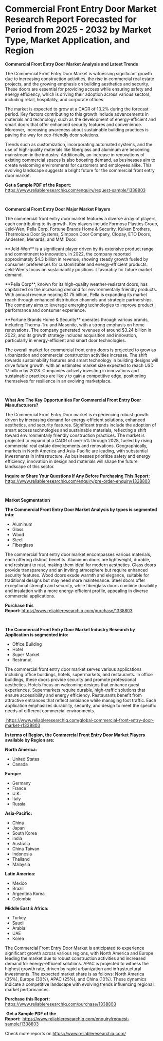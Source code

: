 <p><h1>Commercial Front Entry Door Market Research Report Forecasted for Period from 2025 -  2032 by Market Type, Market Application, and Region</h1></p><p><strong>Commercial Front Entry Door Market Analysis and Latest Trends</strong></p>
<p><p>The Commercial Front Entry Door Market is witnessing significant growth due to increasing construction activities, the rise in commercial real estate projects, and the growing emphasis on building aesthetics and security. These doors are essential for providing access while ensuring safety and energy efficiency, which is driving their adoption across various sectors, including retail, hospitality, and corporate offices.</p><p>The market is expected to grow at a CAGR of 13.2% during the forecast period. Key factors contributing to this growth include advancements in materials and technology, such as the development of energy-efficient and smart doors that offer enhanced security features and convenience. Moreover, increasing awareness about sustainable building practices is paving the way for eco-friendly door solutions.</p><p>Trends such as customization, incorporating automated systems, and the use of high-quality materials like fiberglass and aluminum are becoming mainstream in the industry. Additionally, an increase in renovations of existing commercial spaces is also boosting demand, as businesses aim to create welcoming environments for customers and employees alike. This evolving landscape suggests a bright future for the commercial front entry door market.</p></p>
<p><strong>Get a Sample PDF of the Report:&nbsp;</strong> <a href="https://www.reliableresearchiq.com/enquiry/request-sample/1338803?utm_campaign=1088&utm_medium=2&utm_source=Github&utm_content=ia&utm_term=08012025&utm_id=commercial-front-entry-door">https://www.reliableresearchiq.com/enquiry/request-sample/1338803</a></p>
<p>&nbsp;</p>
<p><strong>Commercial Front Entry Door Major Market Players</strong></p>
<p><p>The commercial front entry door market features a diverse array of players, each contributing to its growth. Key players include Formosa Plastics Group, Jeld-Wen, Pella Corp, Fortune Brands Home & Security, Kuiken Brothers, Thermoluxe Door Systems, Simpson Door Company, Clopay, ETO Doors, Andersen, Menards, and MMI Door.</p><p>**Jeld-Wen** is a significant player driven by its extensive product range and commitment to innovation. In 2022, the company reported approximately $4.3 billion in revenue, showing steady growth fueled by consumer preferences for customizable and energy-efficient products. Jeld-Wen's focus on sustainability positions it favorably for future market demand.</p><p>**Pella Corp**, known for its high-quality weather-resistant doors, has capitalized on the increasing demand for environmentally friendly products. With annual revenue nearing $1.75 billion, Pella is expanding its market reach through enhanced distribution channels and strategic partnerships. The company aims to leverage emerging technologies to improve product performance and consumer experience.</p><p>**Fortune Brands Home & Security** operates through various brands, including Therma-Tru and Masonite, with a strong emphasis on home renovations. The company generated revenues of around $3.24 billion in 2022, and its growth strategy includes acquisition and innovation, particularly in energy-efficient and smart door technologies.</p><p>The overall market for commercial front entry doors is projected to grow as urbanization and commercial construction activities increase. The shift towards sustainability features and smart technology in building designs will drive future growth, with an estimated market size expected to reach USD 17 billion by 2028. Companies actively investing in innovations and sustainable practices are likely to gain a competitive edge, positioning themselves for resilience in an evolving marketplace.</p></p>
<p>&nbsp;</p>
<p><strong>What Are The Key Opportunities For Commercial Front Entry Door Manufacturers?</strong></p>
<p><p>The Commercial Front Entry Door market is experiencing robust growth driven by increasing demand for energy-efficient solutions, enhanced aesthetics, and security features. Significant trends include the adoption of smart access technologies and sustainable materials, reflecting a shift toward environmentally friendly construction practices. The market is projected to expand at a CAGR of over 5% through 2028, fueled by rising commercial real estate developments and renovations. Geographically, markets in North America and Asia-Pacific are leading, with substantial investments in infrastructure. As businesses prioritize safety and energy efficiency, innovation in design and materials will shape the future landscape of this sector.</p></p>
<p><strong>Inquire or Share Your Questions If Any Before Purchasing This Report:</strong> <a href="https://www.reliableresearchiq.com/enquiry/pre-order-enquiry/1338803?utm_campaign=1088&utm_medium=2&utm_source=Github&utm_content=ia&utm_term=08012025&utm_id=commercial-front-entry-door">https://www.reliableresearchiq.com/enquiry/pre-order-enquiry/1338803</a></p>
<p>&nbsp;</p>
<p><strong>Market Segmentation</strong></p>
<p><strong>The Commercial Front Entry Door Market Analysis by types is segmented into:</strong></p>
<p><ul><li>Aluminum</li><li>Glass</li><li>Wood</li><li>Steel</li><li>Fiberglass</li></ul></p>
<p><p>The commercial front entry door market encompasses various materials, each offering distinct benefits. Aluminum doors are lightweight, durable, and resistant to rust, making them ideal for modern aesthetics. Glass doors provide transparency and an inviting atmosphere but require enhanced security features. Wood doors exude warmth and elegance, suitable for traditional designs but may need more maintenance. Steel doors offer exceptional strength and security, while fiberglass doors combine durability and insulation with a more energy-efficient profile, appealing in diverse commercial applications.</p></p>
<p><strong>Purchase this Report:&nbsp;</strong><a href="https://www.reliableresearchiq.com/purchase/1338803?utm_campaign=1088&utm_medium=2&utm_source=Github&utm_content=ia&utm_term=08012025&utm_id=commercial-front-entry-door">https://www.reliableresearchiq.com/purchase/1338803</a></p>
<p>&nbsp;</p>
<p><strong>The Commercial Front Entry Door Market Industry Research by Application is segmented into:</strong></p>
<p><ul><li>Office Building</li><li>Hotel</li><li>Super Market</li><li>Restranut</li></ul></p>
<p><p>The commercial front entry door market serves various applications including office buildings, hotels, supermarkets, and restaurants. In office buildings, these doors provide security and promote professional aesthetics. Hotels focus on welcoming designs that enhance guest experiences. Supermarkets require durable, high-traffic solutions that ensure accessibility and energy efficiency. Restaurants benefit from attractive entrances that reflect ambiance while managing foot traffic. Each application emphasizes durability, security, and design to meet the specific needs of different commercial environments.</p></p>
<p><a href="https://www.reliableresearchiq.com/global-commercial-front-entry-door-market-r1338803?utm_campaign=1088&utm_medium=2&utm_source=Github&utm_content=ia&utm_term=08012025&utm_id=commercial-front-entry-door">&nbsp;https://www.reliableresearchiq.com/global-commercial-front-entry-door-market-r1338803</a></p>
<p><strong>In terms of Region, the Commercial Front Entry Door Market Players available by Region are:</strong></p>
<p>
    <p> <strong> North America: </strong>
        <ul>
            <li>United States</li>
            <li>Canada</li>
        </ul>
        </p> 
    <p> <strong> Europe: </strong>
        <ul>
            <li>Germany</li>
            <li>France</li>
            <li>U.K.</li>
            <li>Italy</li>
            <li>Russia</li>
        </ul>
        </p> 
    <p> <strong> Asia-Pacific: </strong>
        <ul>
            <li>China</li>
            <li>Japan</li>
            <li>South Korea</li>
            <li>India</li>
            <li>Australia</li>
            <li>China Taiwan</li>
            <li>Indonesia</li>
            <li>Thailand</li>
            <li>Malaysia</li>
        </ul>
        </p> 
    <p> <strong> Latin America: </strong>
        <ul>
            <li>Mexico</li>
            <li>Brazil</li>
            <li>Argentina Korea</li>
            <li>Colombia</li>
        </ul>
        </p> 
    <p> <strong> Middle East & Africa: </strong>
        <ul>
            <li>Turkey</li>
            <li>Saudi</li>
            <li>Arabia</li>
            <li>UAE</li>
            <li>Korea</li>
        </ul>
    </p>
    </p>
<p><p>The Commercial Front Entry Door Market is anticipated to experience significant growth across various regions, with North America and Europe leading the market due to robust construction activities and increased demand for energy-efficient solutions. APAC is projected to witness the highest growth rate, driven by rapid urbanization and infrastructural investments. The expected market share is as follows: North America (35%), Europe (30%), APAC (25%), and China (10%). These dynamics indicate a competitive landscape with evolving trends influencing regional market performances.</p></p>
<p><strong>Purchase this Report: </strong><a href="https://www.reliableresearchiq.com/purchase/1338803?utm_campaign=1088&utm_medium=2&utm_source=Github&utm_content=ia&utm_term=08012025&utm_id=commercial-front-entry-door">https://www.reliableresearchiq.com/purchase/1338803</a></p>
<p>&nbsp;<strong>Get a Sample PDF of the Report:&nbsp;&nbsp;</strong><a href="https://www.reliableresearchiq.com/enquiry/request-sample/1338803?utm_campaign=1088&utm_medium=2&utm_source=Github&utm_content=ia&utm_term=08012025&utm_id=commercial-front-entry-door">https://www.reliableresearchiq.com/enquiry/request-sample/1338803</a></p>
<p><strong></strong></p>
<p>Check more reports on <a href="https://www.reliableresearchiq.com/?utm_campaign=1088&utm_medium=2&utm_source=Github&utm_content=ia&utm_term=08012025&utm_id=commercial-front-entry-door">https://www.reliableresearchiq.com/</a></p>